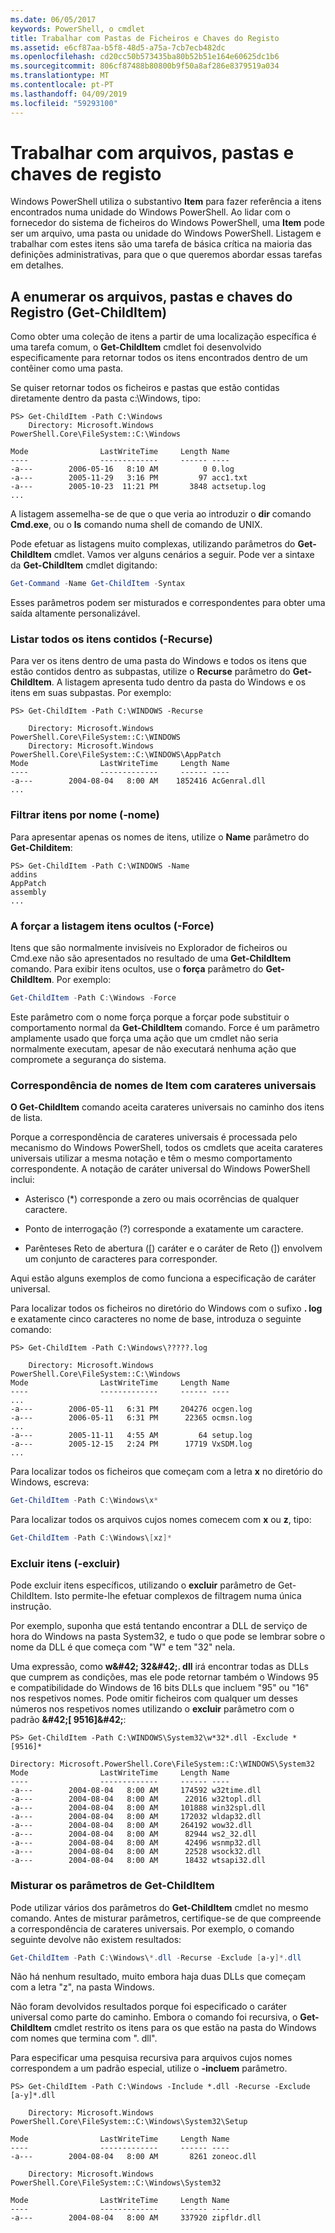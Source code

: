 ```yaml
---
ms.date: 06/05/2017
keywords: PowerShell, o cmdlet
title: Trabalhar com Pastas de Ficheiros e Chaves do Registo
ms.assetid: e6cf87aa-b5f8-48d5-a75a-7cb7ecb482dc
ms.openlocfilehash: cd20cc50b573435ba80b52b51e164e60625dc1b6
ms.sourcegitcommit: 806cf87488b80800b9f50a8af286e8379519a034
ms.translationtype: MT
ms.contentlocale: pt-PT
ms.lasthandoff: 04/09/2019
ms.locfileid: "59293100"
---
```

# <a name="working-with-files-folders-and-registry-keys"></a>Trabalhar com arquivos, pastas e chaves de registo

Windows PowerShell utiliza o substantivo **Item** para fazer referência a itens encontrados numa unidade do Windows PowerShell. Ao lidar com o fornecedor do sistema de ficheiros do Windows PowerShell, uma **Item** pode ser um arquivo, uma pasta ou unidade do Windows PowerShell. Listagem e trabalhar com estes itens são uma tarefa de básica crítica na maioria das definições administrativas, para que o que queremos abordar essas tarefas em detalhes.

## <a name="enumerating-files-folders-and-registry-keys-get-childitem"></a>A enumerar os arquivos, pastas e chaves do Registro (Get-ChildItem)

Como obter uma coleção de itens a partir de uma localização específica é uma tarefa comum, o **Get-ChildItem** cmdlet foi desenvolvido especificamente para retornar todos os itens encontrados dentro de um contêiner como uma pasta.

Se quiser retornar todos os ficheiros e pastas que estão contidas diretamente dentro da pasta c:\\Windows, tipo:

```
PS> Get-ChildItem -Path C:\Windows
    Directory: Microsoft.Windows PowerShell.Core\FileSystem::C:\Windows

Mode                LastWriteTime     Length Name
----                -------------     ------ ----
-a---        2006-05-16   8:10 AM          0 0.log
-a---        2005-11-29   3:16 PM         97 acc1.txt
-a---        2005-10-23  11:21 PM       3848 actsetup.log
...
```

A listagem assemelha-se de que o que veria ao introduzir o **dir** comando **Cmd.exe**, ou o **ls** comando numa shell de comando de UNIX.

Pode efetuar as listagens muito complexas, utilizando parâmetros do **Get-ChildItem** cmdlet. Vamos ver alguns cenários a seguir. Pode ver a sintaxe da **Get-ChildItem** cmdlet digitando:

```powershell
Get-Command -Name Get-ChildItem -Syntax
```

Esses parâmetros podem ser misturados e correspondentes para obter uma saída altamente personalizável.

### <a name="listing-all-contained-items--recurse"></a>Listar todos os itens contidos (-Recurse)

Para ver os itens dentro de uma pasta do Windows e todos os itens que estão contidos dentro as subpastas, utilize o **Recurse** parâmetro do **Get-ChildItem**. A listagem apresenta tudo dentro da pasta do Windows e os itens em suas subpastas. Por exemplo:

```
PS> Get-ChildItem -Path C:\WINDOWS -Recurse

    Directory: Microsoft.Windows PowerShell.Core\FileSystem::C:\WINDOWS
    Directory: Microsoft.Windows PowerShell.Core\FileSystem::C:\WINDOWS\AppPatch
Mode                LastWriteTime     Length Name
----                -------------     ------ ----
-a---        2004-08-04   8:00 AM    1852416 AcGenral.dll
...
```

### <a name="filtering-items-by-name--name"></a>Filtrar itens por nome (-nome)

Para apresentar apenas os nomes de itens, utilize o **Name** parâmetro do **Get-Childitem**:

```
PS> Get-ChildItem -Path C:\WINDOWS -Name
addins
AppPatch
assembly
...
```

### <a name="forcibly-listing-hidden-items--force"></a>A forçar a listagem itens ocultos (-Force)

Itens que são normalmente invisíveis no Explorador de ficheiros ou Cmd.exe não são apresentados no resultado de uma **Get-ChildItem** comando. Para exibir itens ocultos, use o **força** parâmetro do **Get-ChildItem**. Por exemplo:

```powershell
Get-ChildItem -Path C:\Windows -Force
```

Este parâmetro com o nome força porque a forçar pode substituir o comportamento normal da **Get-ChildItem** comando. Force é um parâmetro amplamente usado que força uma ação que um cmdlet não seria normalmente executam, apesar de não executará nenhuma ação que compromete a segurança do sistema.

### <a name="matching-item-names-with-wildcards"></a>Correspondência de nomes de Item com carateres universais

**O Get-ChildItem** comando aceita carateres universais no caminho dos itens de lista.

Porque a correspondência de carateres universais é processada pelo mecanismo do Windows PowerShell, todos os cmdlets que aceita carateres universais utilizar a mesma notação e têm o mesmo comportamento correspondente. A notação de caráter universal do Windows PowerShell inclui:

- Asterisco (\*) corresponde a zero ou mais ocorrências de qualquer caractere.

- Ponto de interrogação (?) corresponde a exatamente um caractere.

- Parênteses Reto de abertura (\[) caráter e o caráter de Reto (]) envolvem um conjunto de caracteres para corresponder.

Aqui estão alguns exemplos de como funciona a especificação de caráter universal.

Para localizar todos os ficheiros no diretório do Windows com o sufixo **. log** e exatamente cinco caracteres no nome de base, introduza o seguinte comando:

```
PS> Get-ChildItem -Path C:\Windows\?????.log

    Directory: Microsoft.Windows PowerShell.Core\FileSystem::C:\Windows
Mode                LastWriteTime     Length Name
----                -------------     ------ ----
...
-a---        2006-05-11   6:31 PM     204276 ocgen.log
-a---        2006-05-11   6:31 PM      22365 ocmsn.log
...
-a---        2005-11-11   4:55 AM         64 setup.log
-a---        2005-12-15   2:24 PM      17719 VxSDM.log
...
```

Para localizar todos os ficheiros que começam com a letra **x** no diretório do Windows, escreva:

```powershell
Get-ChildItem -Path C:\Windows\x*
```

Para localizar todos os arquivos cujos nomes comecem com **x** ou **z**, tipo:

```powershell
Get-ChildItem -Path C:\Windows\[xz]*
```

### <a name="excluding-items--exclude"></a>Excluir itens (-excluir)

Pode excluir itens específicos, utilizando o **excluir** parâmetro de Get-ChildItem. Isto permite-lhe efetuar complexos de filtragem numa única instrução.

Por exemplo, suponha que está tentando encontrar a DLL de serviço de hora do Windows na pasta System32, e tudo o que pode se lembrar sobre o nome da DLL é que começa com "W" e tem "32" nela.

Uma expressão, como **w\&#42; 32\&#42;. dll** irá encontrar todas as DLLs que cumprem as condições, mas ele pode retornar também o Windows 95 e compatibilidade do Windows de 16 bits DLLs que incluem "95" ou "16" nos respetivos nomes. Pode omitir ficheiros com qualquer um desses números nos respetivos nomes utilizando o **excluir** parâmetro com o padrão  **\&#42;\[ 9516]\&#42;**:

```
PS> Get-ChildItem -Path C:\WINDOWS\System32\w*32*.dll -Exclude *[9516]*

Directory: Microsoft.PowerShell.Core\FileSystem::C:\WINDOWS\System32
Mode                LastWriteTime     Length Name
----                -------------     ------ ----
-a---        2004-08-04   8:00 AM     174592 w32time.dll
-a---        2004-08-04   8:00 AM      22016 w32topl.dll
-a---        2004-08-04   8:00 AM     101888 win32spl.dll
-a---        2004-08-04   8:00 AM     172032 wldap32.dll
-a---        2004-08-04   8:00 AM     264192 wow32.dll
-a---        2004-08-04   8:00 AM      82944 ws2_32.dll
-a---        2004-08-04   8:00 AM      42496 wsnmp32.dll
-a---        2004-08-04   8:00 AM      22528 wsock32.dll
-a---        2004-08-04   8:00 AM      18432 wtsapi32.dll
```

### <a name="mixing-get-childitem-parameters"></a>Misturar os parâmetros de Get-ChildItem

Pode utilizar vários dos parâmetros do **Get-ChildItem** cmdlet no mesmo comando. Antes de misturar parâmetros, certifique-se de que compreende a correspondência de carateres universais. Por exemplo, o comando seguinte devolve não existem resultados:

```powershell
Get-ChildItem -Path C:\Windows\*.dll -Recurse -Exclude [a-y]*.dll
```

Não há nenhum resultado, muito embora haja duas DLLs que começam com a letra "z", na pasta Windows.

Não foram devolvidos resultados porque foi especificado o caráter universal como parte do caminho. Embora o comando foi recursiva, o **Get-ChildItem** cmdlet restrito os itens para os que estão na pasta do Windows com nomes que termina com ". dll".

Para especificar uma pesquisa recursiva para arquivos cujos nomes correspondem a um padrão especial, utilize o **-incluem** parâmetro.

```
PS> Get-ChildItem -Path C:\Windows -Include *.dll -Recurse -Exclude [a-y]*.dll

    Directory: Microsoft.Windows PowerShell.Core\FileSystem::C:\Windows\System32\Setup

Mode                LastWriteTime     Length Name
----                -------------     ------ ----
-a---        2004-08-04   8:00 AM       8261 zoneoc.dll

    Directory: Microsoft.Windows PowerShell.Core\FileSystem::C:\Windows\System32

Mode                LastWriteTime     Length Name
----                -------------     ------ ----
-a---        2004-08-04   8:00 AM     337920 zipfldr.dll
```